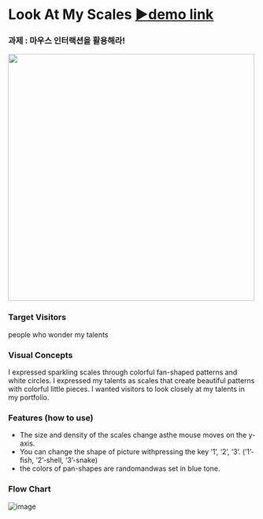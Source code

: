 # Look At My Scales [▶demo link](https://editor.p5js.org/SimEunSeo/full/vnsDEGPaP)
### 과제 : 마우스 인터랙션을 활용해라! 
<img width="500px" src="https://user-images.githubusercontent.com/55528304/221528566-e1d526cd-e750-43f4-880e-0ad944a88ea9.png"/>

### Target Visitors
people who wonder my talents

### Visual Concepts
I expressed sparkling scales through colorful
fan-shaped patterns and white circles.
I expressed my talents as scales that create
beautiful patterns with colorful little pieces.
I wanted visitors to look closely at my talents
in my portfolio.

### Features (how to use)
- The size and density of the scales change asthe mouse moves on the y-axis.
- You can change the shape of picture withpressing the key ‘1’, ‘2’, ‘3’. (’1’-fish, ‘2’-shell,
‘3’-snake)
- the colors of pan-shapes are randomandwas set in blue tone.

### Flow Chart
![image](https://user-images.githubusercontent.com/55528304/221529261-4bf5aac9-f77d-4cdd-ae2e-0c732bb91886.png)

